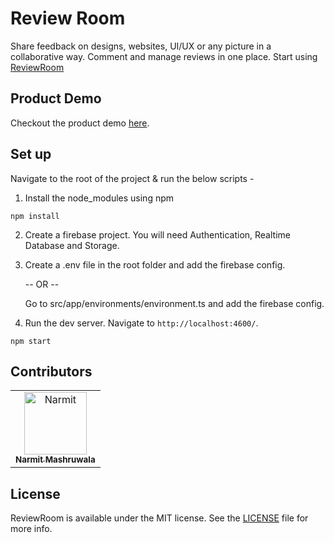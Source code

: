 # Review Room

Share feedback on designs, websites, UI/UX or any picture in a collaborative way. Comment and manage reviews in one place. Start using [ReviewRoom](https://reviewroom.netlify.app/)

## Product Demo

Checkout the product demo [here](https://www.dropbox.com/s/42x5j5b6sclrvh1/ReviewRoomDemo.mov).

## Set up

Navigate to the root of the project & run the below scripts -

1. Install the node_modules using npm

```
npm install
```

2. Create a firebase project. You will need Authentication, Realtime Database and Storage.

3. Create a .env file in the root folder and add the firebase config.

    -- OR --

    Go to src/app/environments/environment.ts and add the firebase config.

4. Run the dev server. Navigate to `http://localhost:4600/`.

```
npm start
```

## Contributors

<table>
  <tr>
    <td align="center"><a href="https://github.com/namz11"><img src="https://avatars.githubusercontent.com/u/14045632?v=4" width="100px;" alt="Narmit"/><br /><sub><b>Narmit Mashruwala</b></sub></a></td>
  </tr>
</table>

## License

ReviewRoom is available under the MIT license. See the [LICENSE](LICENSE) file for more info.
